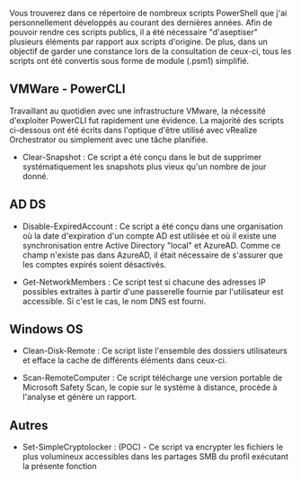 Vous trouverez dans ce répertoire de nombreux scripts PowerShell que j'ai personnellement développés au courant des dernières années. Afin de pouvoir rendre ces 
scripts publics, il a été nécessaire "d'aseptiser" plusieurs éléments par rapport aux scripts d'origine. De plus, dans un objectif de garder une constance lors 
de la consultation de ceux-ci, tous les scripts ont été convertis sous forme de module (.psm1) simplifié.


VMWare - PowerCLI
-------------
Travaillant au quotidien avec une infrastructure VMware, la nécessité d'exploiter PowerCLI fut rapidement une évidence. La majorité des scripts ci-dessous ont été 
écrits dans l'optique d'être utilisé avec vRealize Orchestrator ou simplement avec une tâche planifiée.

- Clear-Snapshot : Ce script a été conçu dans le but de supprimer systématiquement les snapshots plus vieux qu'un nombre de jour donné.

AD DS 
-------------
- Disable-ExpiredAccount : Ce script a été conçu dans une organisation où la date d'expiration d'un compte AD est utilisée et où il existe une synchronisation entre Active Directory "local" et AzureAD. Comme ce champ n'existe pas dans AzureAD, il était nécessaire de s'assurer que les comptes expirés soient désactivés.

- Get-NetworkMembers : Ce script test si chacune des adresses IP possibles extraites à partir d'une passerelle fournie par l'utilisateur est accessible. Si c'est le cas, le nom DNS est fourni. 

Windows OS
-------------
- Clean-Disk-Remote : Ce script liste l'ensemble des dossiers utilisateurs et efface la cache de différents éléments dans ceux-ci.

- Scan-RemoteComputer : Ce script télécharge une version portable de Microsoft Safety Scan, le copie sur le système à distance, procède à l'analyse et génère un rapport.

Autres
-------------
- Set-SimpleCryptolocker : (POC) - Ce script va encrypter les fichiers le plus volumineux accessibles dans les partages SMB du profil exécutant la présente fonction
